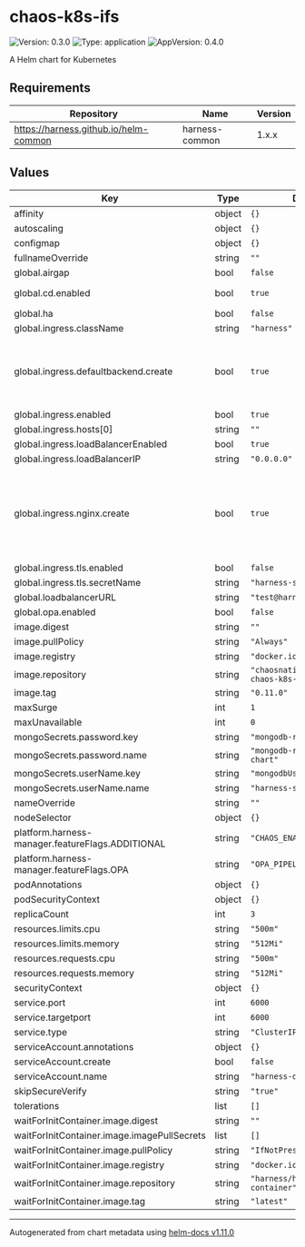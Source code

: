 # chaos-k8s-ifs

![Version: 0.3.0](https://img.shields.io/badge/Version-0.3.0-informational?style=flat-square) ![Type: application](https://img.shields.io/badge/Type-application-informational?style=flat-square) ![AppVersion: 0.4.0](https://img.shields.io/badge/AppVersion-0.4.0-informational?style=flat-square)

A Helm chart for Kubernetes

## Requirements

| Repository | Name | Version |
|------------|------|---------|
| https://harness.github.io/helm-common | harness-common | 1.x.x |

## Values

| Key | Type | Default | Description |
|-----|------|---------|-------------|
| affinity | object | `{}` |  |
| autoscaling | object | `{}` |  |
| configmap | object | `{}` |  |
| fullnameOverride | string | `""` |  |
| global.airgap | bool | `false` |  |
| global.cd.enabled | bool | `true` | Enable to install CD |
| global.ha | bool | `false` |  |
| global.ingress.className | string | `"harness"` |  |
| global.ingress.defaultbackend.create | bool | `true` | Create will deploy a default backend into your cluster |
| global.ingress.enabled | bool | `true` |  |
| global.ingress.hosts[0] | string | `""` |  |
| global.ingress.loadBalancerEnabled | bool | `true` |  |
| global.ingress.loadBalancerIP | string | `"0.0.0.0"` |  |
| global.ingress.nginx.create | bool | `true` | Create Nginx Controller.  True will deploy a controller into your cluster |
| global.ingress.tls.enabled | bool | `false` |  |
| global.ingress.tls.secretName | string | `"harness-ssl"` |  |
| global.loadbalancerURL | string | `"test@harness.io"` |  |
| global.opa.enabled | bool | `false` |  |
| image.digest | string | `""` |  |
| image.pullPolicy | string | `"Always"` |  |
| image.registry | string | `"docker.io"` |  |
| image.repository | string | `"chaosnative/harness-smp-chaos-k8s-ifs"` |  |
| image.tag | string | `"0.11.0"` |  |
| maxSurge | int | `1` |  |
| maxUnavailable | int | `0` |  |
| mongoSecrets.password.key | string | `"mongodb-root-password"` |  |
| mongoSecrets.password.name | string | `"mongodb-replicaset-chart"` |  |
| mongoSecrets.userName.key | string | `"mongodbUsername"` |  |
| mongoSecrets.userName.name | string | `"harness-secrets"` |  |
| nameOverride | string | `""` |  |
| nodeSelector | object | `{}` |  |
| platform.harness-manager.featureFlags.ADDITIONAL | string | `"CHAOS_ENABLED"` |  |
| platform.harness-manager.featureFlags.OPA | string | `"OPA_PIPELINE_GOVERNANCE"` |  |
| podAnnotations | object | `{}` |  |
| podSecurityContext | object | `{}` |  |
| replicaCount | int | `3` |  |
| resources.limits.cpu | string | `"500m"` |  |
| resources.limits.memory | string | `"512Mi"` |  |
| resources.requests.cpu | string | `"500m"` |  |
| resources.requests.memory | string | `"512Mi"` |  |
| securityContext | object | `{}` |  |
| service.port | int | `6000` |  |
| service.targetport | int | `6000` |  |
| service.type | string | `"ClusterIP"` |  |
| serviceAccount.annotations | object | `{}` |  |
| serviceAccount.create | bool | `false` |  |
| serviceAccount.name | string | `"harness-default"` |  |
| skipSecureVerify | string | `"true"` |  |
| tolerations | list | `[]` |  |
| waitForInitContainer.image.digest | string | `""` |  |
| waitForInitContainer.image.imagePullSecrets | list | `[]` |  |
| waitForInitContainer.image.pullPolicy | string | `"IfNotPresent"` |  |
| waitForInitContainer.image.registry | string | `"docker.io"` |  |
| waitForInitContainer.image.repository | string | `"harness/helm-init-container"` |  |
| waitForInitContainer.image.tag | string | `"latest"` |  |

----------------------------------------------
Autogenerated from chart metadata using [helm-docs v1.11.0](https://github.com/norwoodj/helm-docs/releases/v1.11.0)
